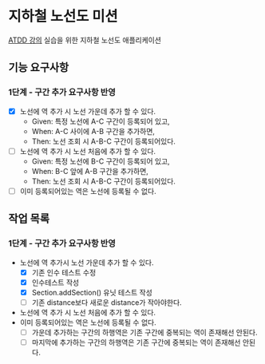 # 지하철 노선도 미션
[ATDD 강의](https://edu.nextstep.camp/c/R89PYi5H) 실습을 위한 지하철 노선도 애플리케이션

## 기능 요구사항
### 1단계 - 구간 추가 요구사항 반영
- [x] 노선에 역 추가 시 노선 가운데 추가 할 수 있다.
  - Given: 특정 노선에 A-C 구간이 등록되어 있고,
  - When: A-C 사이에  A-B 구간을 추가하면,
  - Then: 노선 조회 시 A-B-C 구간이 등록되어있다.
- [ ] 노선에 역 추가 시 노선 처음에 추가 할 수 있다.
  - Given: 특정 노선에 B-C 구간이 등록되어 있고,
  - When: B-C 앞에  A-B 구간을 추가하면,
  - Then: 노선 조회 시 A-B-C 구간이 등록되어있다.
- [ ] 이미 등록되어있는 역은 노선에 등록될 수 없다.

## 작업 목록
### 1단계 - 구간 추가 요구사항 반영
- 노선에 역 추가시 노선 가운데 추가 할 수 있다.
  - [x] 기존 인수 테스트 수정
  - [x] 인수테스트 작성
  - [x] Section.addSection() 유닛 테스트 작성
  - [ ] 기존 distance보다 새로운 distance가 작아야한다.
- 노선에 역 추가 시 노선 처음에 추가 할 수 있다.
- 이미 등록되어있는 역은 노선에 등록될 수 없다.
  - [ ] 가운데 추가하는 구간의 하행역은 기존 구간에 중복되는 역이 존재해선 안된다.
  - [ ] 마지막에 추가하는 구간의 하행역은 기존 구간에 중복되는 역이 존재해선 안된다.
